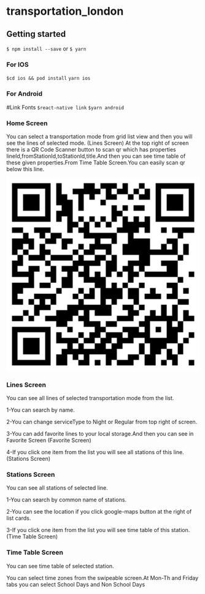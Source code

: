 # transportation_london
## Getting started

`$ npm install --save`
 or
`$ yarn`

### For IOS 

`$cd ios && pod install`
`yarn ios`

### For Android 
#Link Fonts
`$react-native link`
`$yarn android`

### Home Screen

You can select a transportation mode from grid list view and then you will see the lines of selected mode. (Lines Screen)
At the top right of screen there is a QR Code Scanner button to scan qr which has properties lineId,fromStationId,toStationId,title.And then you can see time table of these given properties.From Time Table Screen.You can easily scan qr below this line.


![qr](./src/assets/Images/qr.png)

### Lines Screen

You can see all lines of selected transportation mode from the list.

1-You can search by name.

2-You can change serviceType to Night or Regular from top right of screen.

3-You can add favorite lines to your local storage.And then you can see in Favorite Screen (Favorite Screen)

4-If you click one item from the list you will see all stations of this line. (Stations Screen)

### Stations Screen

You can see all stations of selected line.

1-You can search by common name of stations.

2-You can see the location if you click google-maps button at the right of list cards.

3-If you click one item from the list you will see time table of this station. (Time Table Screen)

### Time Table Screen

You can see time table of selected station.

You can select time zones from the swipeable screen.At Mon-Th and Friday tabs you can select School Days and Non School Days 
